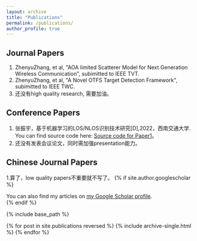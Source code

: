 ```yaml
---
layout: archive
title: "Publications"
permalink: /publications/
author_profile: true
---
```

## Journal Papers ##
  1. ZhenyuZhang, et al, "AOA limited Scatterer Model for Next Generation Wireless Communication", subimitted to IEEE TVT.
  2. ZhenyuZhang, et al, "A Novel OTFS Target Detection Framework", subimitted to IEEE TWC.
  3. 还没有high quality research, 需要加油。
## Conference Papers ##
  1. 张振宇，基于机器学习的LOS/NLOS识别技术研究[D],2022，西南交通大学. You can find source code here: [Source code for Paper1](https://github.com/ZhenyuZhangPhd/SWJTU-Cover-Letter-Template)。
  2. 还没有发表会议论文，同时需加强presentation能力。

## Chinese Journal Papers ##
  1.算了，low quality papers不重要就不写了。
{% if site.author.googlescholar %}
  <div class="wordwrap">You can also find my articles on <a href="{{site.author.googlescholar}}">my Google Scholar profile</a>.</div>
{% endif %}

{% include base_path %}

{% for post in site.publications reversed %}
  {% include archive-single.html %}
{% endfor %}
